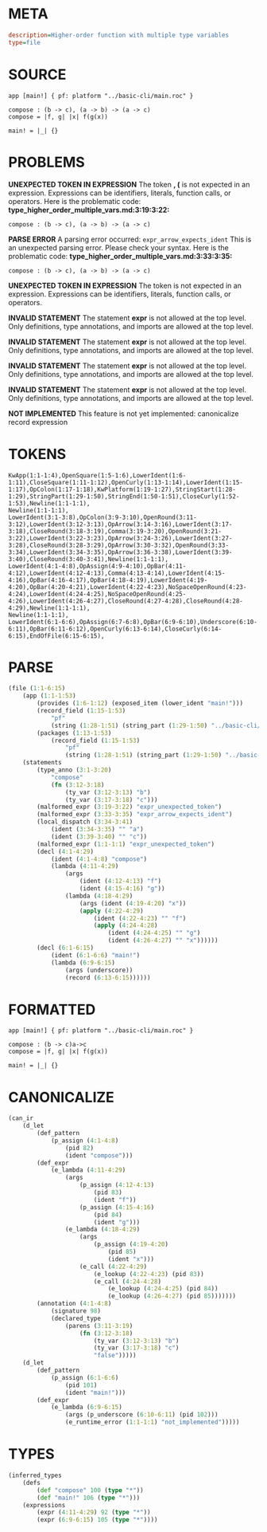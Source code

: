 # META
~~~ini
description=Higher-order function with multiple type variables
type=file
~~~
# SOURCE
~~~roc
app [main!] { pf: platform "../basic-cli/main.roc" }

compose : (b -> c), (a -> b) -> (a -> c)
compose = |f, g| |x| f(g(x))

main! = |_| {}
~~~
# PROBLEMS
**UNEXPECTED TOKEN IN EXPRESSION**
The token **, (** is not expected in an expression.
Expressions can be identifiers, literals, function calls, or operators.
Here is the problematic code:
**type_higher_order_multiple_vars.md:3:19:3:22:**
```roc
compose : (b -> c), (a -> b) -> (a -> c)
```


**PARSE ERROR**
A parsing error occurred: `expr_arrow_expects_ident`
This is an unexpected parsing error. Please check your syntax.
Here is the problematic code:
**type_higher_order_multiple_vars.md:3:33:3:35:**
```roc
compose : (b -> c), (a -> b) -> (a -> c)
```


**UNEXPECTED TOKEN IN EXPRESSION**
The token  is not expected in an expression.
Expressions can be identifiers, literals, function calls, or operators.

**INVALID STATEMENT**
The statement **expr** is not allowed at the top level.
Only definitions, type annotations, and imports are allowed at the top level.

**INVALID STATEMENT**
The statement **expr** is not allowed at the top level.
Only definitions, type annotations, and imports are allowed at the top level.

**INVALID STATEMENT**
The statement **expr** is not allowed at the top level.
Only definitions, type annotations, and imports are allowed at the top level.

**INVALID STATEMENT**
The statement **expr** is not allowed at the top level.
Only definitions, type annotations, and imports are allowed at the top level.

**NOT IMPLEMENTED**
This feature is not yet implemented: canonicalize record expression

# TOKENS
~~~zig
KwApp(1:1-1:4),OpenSquare(1:5-1:6),LowerIdent(1:6-1:11),CloseSquare(1:11-1:12),OpenCurly(1:13-1:14),LowerIdent(1:15-1:17),OpColon(1:17-1:18),KwPlatform(1:19-1:27),StringStart(1:28-1:29),StringPart(1:29-1:50),StringEnd(1:50-1:51),CloseCurly(1:52-1:53),Newline(1:1-1:1),
Newline(1:1-1:1),
LowerIdent(3:1-3:8),OpColon(3:9-3:10),OpenRound(3:11-3:12),LowerIdent(3:12-3:13),OpArrow(3:14-3:16),LowerIdent(3:17-3:18),CloseRound(3:18-3:19),Comma(3:19-3:20),OpenRound(3:21-3:22),LowerIdent(3:22-3:23),OpArrow(3:24-3:26),LowerIdent(3:27-3:28),CloseRound(3:28-3:29),OpArrow(3:30-3:32),OpenRound(3:33-3:34),LowerIdent(3:34-3:35),OpArrow(3:36-3:38),LowerIdent(3:39-3:40),CloseRound(3:40-3:41),Newline(1:1-1:1),
LowerIdent(4:1-4:8),OpAssign(4:9-4:10),OpBar(4:11-4:12),LowerIdent(4:12-4:13),Comma(4:13-4:14),LowerIdent(4:15-4:16),OpBar(4:16-4:17),OpBar(4:18-4:19),LowerIdent(4:19-4:20),OpBar(4:20-4:21),LowerIdent(4:22-4:23),NoSpaceOpenRound(4:23-4:24),LowerIdent(4:24-4:25),NoSpaceOpenRound(4:25-4:26),LowerIdent(4:26-4:27),CloseRound(4:27-4:28),CloseRound(4:28-4:29),Newline(1:1-1:1),
Newline(1:1-1:1),
LowerIdent(6:1-6:6),OpAssign(6:7-6:8),OpBar(6:9-6:10),Underscore(6:10-6:11),OpBar(6:11-6:12),OpenCurly(6:13-6:14),CloseCurly(6:14-6:15),EndOfFile(6:15-6:15),
~~~
# PARSE
~~~clojure
(file (1:1-6:15)
	(app (1:1-1:53)
		(provides (1:6-1:12) (exposed_item (lower_ident "main!")))
		(record_field (1:15-1:53)
			"pf"
			(string (1:28-1:51) (string_part (1:29-1:50) "../basic-cli/main.roc")))
		(packages (1:13-1:53)
			(record_field (1:15-1:53)
				"pf"
				(string (1:28-1:51) (string_part (1:29-1:50) "../basic-cli/main.roc")))))
	(statements
		(type_anno (3:1-3:20)
			"compose"
			(fn (3:12-3:18)
				(ty_var (3:12-3:13) "b")
				(ty_var (3:17-3:18) "c")))
		(malformed_expr (3:19-3:22) "expr_unexpected_token")
		(malformed_expr (3:33-3:35) "expr_arrow_expects_ident")
		(local_dispatch (3:34-3:41)
			(ident (3:34-3:35) "" "a")
			(ident (3:39-3:40) "" "c"))
		(malformed_expr (1:1-1:1) "expr_unexpected_token")
		(decl (4:1-4:29)
			(ident (4:1-4:8) "compose")
			(lambda (4:11-4:29)
				(args
					(ident (4:12-4:13) "f")
					(ident (4:15-4:16) "g"))
				(lambda (4:18-4:29)
					(args (ident (4:19-4:20) "x"))
					(apply (4:22-4:29)
						(ident (4:22-4:23) "" "f")
						(apply (4:24-4:28)
							(ident (4:24-4:25) "" "g")
							(ident (4:26-4:27) "" "x"))))))
		(decl (6:1-6:15)
			(ident (6:1-6:6) "main!")
			(lambda (6:9-6:15)
				(args (underscore))
				(record (6:13-6:15))))))
~~~
# FORMATTED
~~~roc
app [main!] { pf: platform "../basic-cli/main.roc" }

compose : (b -> c)a->c
compose = |f, g| |x| f(g(x))

main! = |_| {}
~~~
# CANONICALIZE
~~~clojure
(can_ir
	(d_let
		(def_pattern
			(p_assign (4:1-4:8)
				(pid 82)
				(ident "compose")))
		(def_expr
			(e_lambda (4:11-4:29)
				(args
					(p_assign (4:12-4:13)
						(pid 83)
						(ident "f"))
					(p_assign (4:15-4:16)
						(pid 84)
						(ident "g")))
				(e_lambda (4:18-4:29)
					(args
						(p_assign (4:19-4:20)
							(pid 85)
							(ident "x")))
					(e_call (4:22-4:29)
						(e_lookup (4:22-4:23) (pid 83))
						(e_call (4:24-4:28)
							(e_lookup (4:24-4:25) (pid 84))
							(e_lookup (4:26-4:27) (pid 85)))))))
		(annotation (4:1-4:8)
			(signature 98)
			(declared_type
				(parens (3:11-3:19)
					(fn (3:12-3:18)
						(ty_var (3:12-3:13) "b")
						(ty_var (3:17-3:18) "c")
						"false")))))
	(d_let
		(def_pattern
			(p_assign (6:1-6:6)
				(pid 101)
				(ident "main!")))
		(def_expr
			(e_lambda (6:9-6:15)
				(args (p_underscore (6:10-6:11) (pid 102)))
				(e_runtime_error (1:1-1:1) "not_implemented")))))
~~~
# TYPES
~~~clojure
(inferred_types
	(defs
		(def "compose" 100 (type "*"))
		(def "main!" 106 (type "*")))
	(expressions
		(expr (4:11-4:29) 92 (type "*"))
		(expr (6:9-6:15) 105 (type "*"))))
~~~